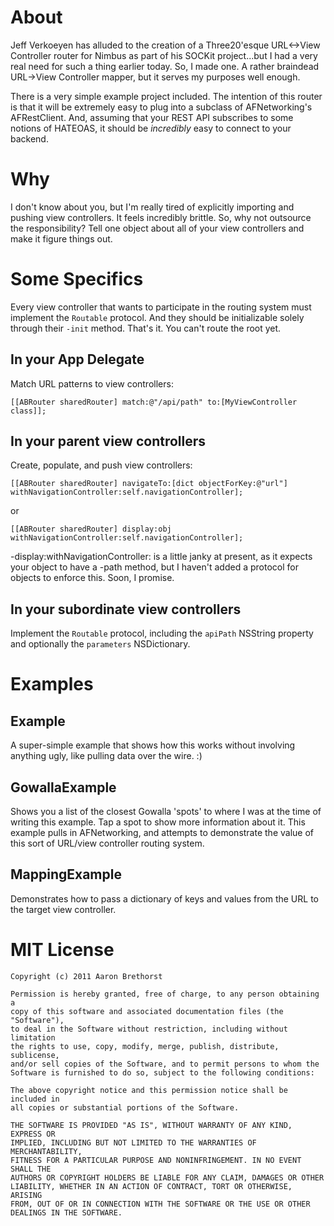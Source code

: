 About
=====

Jeff Verkoeyen has alluded to the creation of a Three20'esque URL<->View Controller router for Nimbus as part of his SOCKit project...but I had a very real need for such a thing earlier today. So, I made one. A rather braindead URL->View Controller mapper, but it serves my purposes well enough.

There is a very simple example project included. The intention of this router is that it will be extremely easy to plug into a subclass of AFNetworking's AFRestClient. And, assuming that your REST API subscribes to some notions of HATEOAS, it should be *incredibly* easy to connect to your backend.

Why
=====

I don't know about you, but I'm really tired of explicitly importing and pushing view controllers. It feels incredibly brittle. So, why not outsource the responsibility? Tell one object about all of your view controllers and make it figure things out.

Some Specifics
====

Every view controller that wants to participate in the routing system must implement the `Routable` protocol. And they should be initializable solely through their `-init` method. That's it. You can't route the root yet.

In your App Delegate
-----

Match URL patterns to view controllers:

    [[ABRouter sharedRouter] match:@"/api/path" to:[MyViewController class]];
    
In your parent view controllers
-----

Create, populate, and push view controllers:

    [[ABRouter sharedRouter] navigateTo:[dict objectForKey:@"url"] withNavigationController:self.navigationController];
    
or

    [[ABRouter sharedRouter] display:obj withNavigationController:self.navigationController];
    
-display:withNavigationController: is a little janky at present, as it expects your object to have a -path method, but I haven't added a protocol for objects to enforce this. Soon, I promise.

In your subordinate view controllers
-----

Implement the `Routable` protocol, including the `apiPath` NSString property and optionally the `parameters` NSDictionary.

Examples
====

Example
-----

A super-simple example that shows how this works without involving anything ugly, like pulling data over the wire. :)

GowallaExample
-----

Shows you a list of the closest Gowalla 'spots' to where I was at the time of writing this example. Tap a spot to show more information about it. This example pulls in AFNetworking, and attempts to demonstrate the value of this sort of URL/view controller routing system.

MappingExample
-----

Demonstrates how to pass a dictionary of keys and values from the URL to the target view controller.

MIT License
=====

    Copyright (c) 2011 Aaron Brethorst

    Permission is hereby granted, free of charge, to any person obtaining a
    copy of this software and associated documentation files (the "Software"),
    to deal in the Software without restriction, including without limitation
    the rights to use, copy, modify, merge, publish, distribute, sublicense,
    and/or sell copies of the Software, and to permit persons to whom the
    Software is furnished to do so, subject to the following conditions:

    The above copyright notice and this permission notice shall be included in
    all copies or substantial portions of the Software.

    THE SOFTWARE IS PROVIDED "AS IS", WITHOUT WARRANTY OF ANY KIND, EXPRESS OR
    IMPLIED, INCLUDING BUT NOT LIMITED TO THE WARRANTIES OF MERCHANTABILITY,
    FITNESS FOR A PARTICULAR PURPOSE AND NONINFRINGEMENT. IN NO EVENT SHALL THE
    AUTHORS OR COPYRIGHT HOLDERS BE LIABLE FOR ANY CLAIM, DAMAGES OR OTHER
    LIABILITY, WHETHER IN AN ACTION OF CONTRACT, TORT OR OTHERWISE, ARISING
    FROM, OUT OF OR IN CONNECTION WITH THE SOFTWARE OR THE USE OR OTHER
    DEALINGS IN THE SOFTWARE.